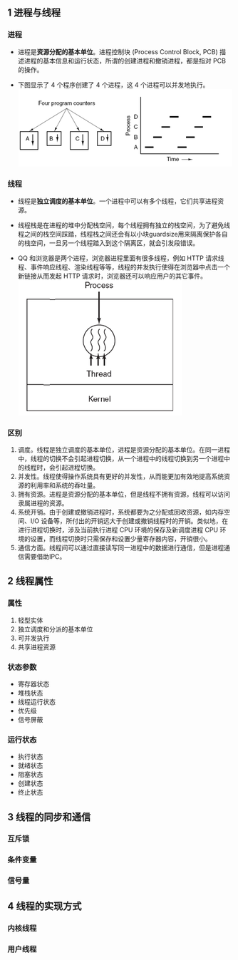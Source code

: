 
## 1 进程与线程

### 进程

* 进程是**资源分配的基本单位**。进程控制块 (Process Control Block, PCB) 描述进程的基本信息和运行状态，所谓的创建进程和撤销进程，都是指对 PCB 的操作。

* 下图显示了 4 个程序创建了 4 个进程，这 4 个进程可以并发地执行。
![](image/2021-03-29-22-52-14.png)

### 线程

* 线程是**独立调度的基本单位**。一个进程中可以有多个线程，它们共享进程资源。
* 线程栈是在进程的堆中分配栈空间，每个线程拥有独立的栈空间，为了避免线程之间的栈空间踩踏，线程栈之间还会有以小块guardsize用来隔离保护各自的栈空间，一旦另一个线程踏入到这个隔离区，就会引发段错误。

* QQ 和浏览器是两个进程，浏览器进程里面有很多线程，例如 HTTP 请求线程、事件响应线程、渲染线程等等，线程的并发执行使得在浏览器中点击一个新链接从而发起 HTTP 请求时，浏览器还可以响应用户的其它事件。
![](image/2021-03-29-22-53-11.png)

### 区别

1. 调度。线程是独立调度的基本单位，进程是资源分配的基本单位。在同一进程中，线程的切换不会引起进程切换，从一个进程中的线程切换到另一个进程中的线程时，会引起进程切换。
2. 并发性。线程使得操作系统具有更好的并发性，从而能更加有效地提高系统资源的利用率和系统的吞吐量。
3. 拥有资源。进程是资源分配的基本单位，但是线程不拥有资源，线程可以访问隶属进程的资源。
4. 系统开销。由于创建或撤销进程时，系统都要为之分配或回收资源，如内存空间、I/O 设备等，所付出的开销远大于创建或撤销线程时的开销。类似地，在进行进程切换时，涉及当前执行进程 CPU 环境的保存及新调度进程 CPU 环境的设置，而线程切换时只需保存和设置少量寄存器内容，开销很小。
5. 通信方面。线程间可以通过直接读写同一进程中的数据进行通信，但是进程通信需要借助IPC。

## 2 线程属性

### 属性

1. 轻型实体
2. 独立调度和分派的基本单位
3. 可并发执行
4. 共享进程资源

### 状态参数

* 寄存器状态
* 堆栈状态
* 线程运行状态
* 优先级
* 信号屏蔽

### 运行状态
* 执行状态
* 就绪状态
* 阻塞状态
* 创建状态
* 终止状态


## 3 线程的同步和通信

### 互斥锁
### 条件变量
### 信号量

## 4 线程的实现方式
### 内核线程
### 用户线程



